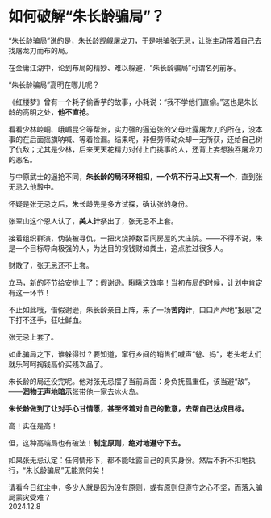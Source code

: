 # 如何破解“朱长龄骗局”？
   
“朱长龄骗局”说的是，朱长龄觊觎屠龙刀，于是哄骗张无忌，让张主动带着自己去找屠龙刀而布的局。   
   
在金庸江湖中，论到布局的精妙、难以躲避，“朱长龄骗局”可谓名列前茅。   
   
“朱长龄骗局”高明在哪儿呢？   
   
《红楼梦》曾有一个耗子偷香芋的故事，小耗说：“我不学他们直偷。”这也是朱长龄的高明之处，**他不直抢**。   
   
看看少林崆峒、峨嵋昆仑等帮派，实力强的逼迫张的父母吐露屠龙刀的所在，没本事的在后面摇旗呐喊、等着捡漏。结果呢，非但劳师动众却一无所获，还给自己树了仇敌；尤其是少林，后来天天花精力对付上门挑事的人，还背上妄想独吞屠龙刀的恶名。   
   
与中原武士的逼抢不同，**朱长龄的局环环相扣，一个坑不行马上又有一个**，直到张无忌入他彀中。   
   
怀疑是张无忌之后，朱长龄先是多方试探，确认张的身份。   
   
张翠山这个恩人认了，**美人计**祭出了，张无忌不上套。   
   
接着组织群演，伪装被寻仇，一把火烧掉数百间房屋的大庄院。——不得不说，朱是一个目标导向极强的人，为达目的视钱财如粪土，这点胜过很多人。   
   
财散了，张无忌还不上套。   
   
立马，新的环节给安排上了：假谢逊。瞅瞅这效率！当初布局的时候，计划中肯定有这一环节！   
   
不止如此哦，借假谢逊，朱长龄亲自上阵，来了一场**苦肉计**，口口声声地“报恩”之下打不还手，狂吐鲜血。   
   
张无忌上套了。   
   
如此骗局之下，谁躲得过？要知道，窜行乡间的销售们喊声“爸、妈”，老头老太们就乐呵呵掏钱高价买残次品了。   
   
朱长龄的局还没完呢。他对张无忌摆了当前局面：身负抚孤重任，该当避“敌”。——**润物无声地暗示**张带他一家去冰火岛。   
   
**朱长龄做到了让对手心甘情愿，甚至怀着对自己的歉意，去帮自己达成目标。**   
   
高！实在是高！   
   
但，这种高端局也有破法！**制定原则，绝对地遵守下去。**   
   
如果张无忌认定：任何情形下，都不能吐露自己的真实身份。然后不折不扣地执行，“朱长龄骗局”无能奈何矣！   
   
请看今日红尘中，多少人就是因为没有原则，或有原则但遵守之心不坚，而落入骗局蒙灾受难？   
2024.12.8